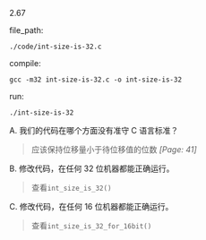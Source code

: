 2.67

file_path:

```
./code/int-size-is-32.c
```

compile:

```
gcc -m32 int-size-is-32.c -o int-size-is-32
```

run:

```
./int-size-is-32
```

A. 我们的代码在哪个方面没有准守 C 语言标准？

> 应该保持位移量小于待位移值的位数 _[Page: 41]_

B. 修改代码，在任何 32 位机器都能正确运行。

> 查看`int_size_is_32()`

C. 修改代码，在任何 16 位机器都能正确运行。

> 查看`int_size_is_32_for_16bit()`
